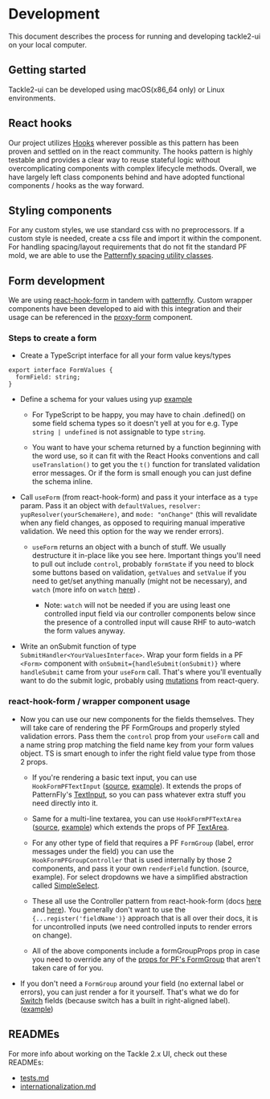 # Development

This document describes the process for running and developing tackle2-ui on your local computer.

## Getting started

Tackle2-ui can be developed using macOS(x86_64 only) or Linux environments.

## React hooks

Our project utilizes [Hooks](https://reactjs.org/docs/hooks-intro.html) wherever possible as this pattern has been proven and settled on in the react community. The hooks pattern is highly testable and provides a clear way to reuse stateful logic without overcomplicating components with complex lifecycle methods. Overall, we have largely left class components behind and have adopted functional components / hooks as the way forward.

## Styling components

For any custom styles, we use standard css with no preprocessors. If a custom style is needed, create a css file and import it within the component.
For handling spacing/layout requirements that do not fit the standard PF mold, we are able to use the [Patternfly spacing utility classes](https://www.patternfly.org/utility-classes/spacing/).

## Form development

We are using [react-hook-form](https://react-hook-form.com) in tandem with [patternfly](https://www.patternfly.org). Custom wrapper components have been developed to aid with this integration and their usage can be referenced in the [proxy-form](./client/src/app/pages/proxies/proxy-form.tsx) component.

### Steps to create a form

- Create a TypeScript interface for all your form value keys/types

```
export interface FormValues {
  formField: string;
}
```

- Define a schema for your values using yup [example](https://github.com/konveyor/tackle2-ui/blob/main/client/src/app/pages/proxies/proxies-validation-schema.ts#L7-L67)

  - For TypeScript to be happy, you may have to chain .defined() on some field schema types so it doesn't yell at you for e.g. Type `string | undefined` is not assignable to type `string`.

  - You want to have your schema returned by a function beginning with the word use, so it can fit with the React Hooks conventions and call `useTranslation()` to get you the `t()` function for translated validation error messages. Or if the form is small enough you can just define the schema inline.

- Call `useForm` (from react-hook-form) and pass it your interface as a `type` param. Pass it an object with `defaultValues`, `resolver: yupResolver(yourSchemaHere)`, and `mode: "onChange"` (this will revalidate when any field changes, as opposed to requiring manual imperative validation. We need this option for the way we render errors).

  - `useForm` returns an object with a bunch of stuff. We usually destructure it in-place like you see here. Important things you'll need to pull out include `control`, probably `formState` if you need to block some buttons based on validation, `getValues` and `setValue` if you need to get/set anything manually (might not be necessary), and `watch` (more info on `watch` [here](https://react-hook-form.com/api/useform/watch/)) .

    - Note: `watch` will not be needed if you are using least one controlled input field via our controller components below since the presence of a controlled input will cause RHF to auto-watch the form values anyway.

- Write an onSubmit function of type `SubmitHandler<YourValuesInterface>`. Wrap your form fields in a PF `<Form>` component with `onSubmit={handleSubmit(onSubmit)}` where `handleSubmit` came from your `useForm` call. That's where you'll eventually want to do the submit logic, probably using [mutations](https://tanstack.com/query/v4/docs/framework/react/guides/mutations) from react-query.

### react-hook-form / wrapper component usage

- Now you can use our new components for the fields themselves. They will take care of rendering the PF FormGroups and properly styled validation errors. Pass them the `control` prop from your `useForm` call and a name string prop matching the field name key from your form values object. TS is smart enough to infer the right field value type from those 2 props.

  - If you're rendering a basic text input, you can use `HookFormPFTextInput` ([source](https://github.com/konveyor/tackle2-ui/blob/main/client/src/app/components/HookFormPFFields/HookFormPFTextInput.tsx), [example](https://github.com/konveyor/tackle2-ui/blob/main/client/src/app/pages/proxies/proxy-form.tsx)). It extends the props of PatternFly's [TextInput](https://www.patternfly.org/components/forms/text-input/#textinput), so you can pass whatever extra stuff you need directly into it.

  - Same for a multi-line textarea, you can use `HookFormPFTextArea` ([source](https://github.com/konveyor/tackle2-ui/blob/main/client/src/app/components/HookFormPFFields/HookFormPFTextArea.tsx), [example](https://github.com/konveyor/tackle2-ui/blob/main/client/src/app/pages/proxies/proxy-form.tsx)) which extends the props of PF [TextArea](https://www.patternfly.org/components/forms/text-area).

  - For any other type of field that requires a PF `FormGroup` (label, error messages under the field) you can use the `HookFormPFGroupController` that is used internally by those 2 components, and pass it your own `renderField` function. (source, example). For select dropdowns we have a simplified abstraction called [SimpleSelect](https://github.com/konveyor/tackle2-ui/blob/main/client/src/app/components/SimpleSelect.tsx).

  - These all use the Controller pattern from react-hook-form (docs [here](https://react-hook-form.com/get-started#IntegratingwithUIlibraries) and [here](https://react-hook-form.com/api/usecontroller/controller)). You generally don't want to use the `{...register('fieldName')}` approach that is all over their docs, it is for uncontrolled inputs (we need controlled inputs to render errors on change).
  - All of the above components include a formGroupProps prop in case you need to override any of the [props for PF's FormGroup](https://www.patternfly.org/components/forms/form#field-groups) that aren't taken care of for you.

- If you don't need a `FormGroup` around your field (no external label or errors), you can just render a <Controller> for it yourself. That's what we do for [Switch](https://www.patternfly.org/components/switch) fields (because switch has a built in right-aligned label). ([example](https://github.com/konveyor/tackle2-ui/blob/main/client/src/app/pages/proxies/proxy-form.tsx))

## READMEs

For more info about working on the Tackle 2.x UI, check out these READMEs:

- [tests.md](./tests.md)
- [internationalization.md](./INTERNATIONALIZATION.md)
